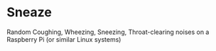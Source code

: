 # Sneaze
Random Coughing, Wheezing, Sneezing, Throat-clearing noises on a Raspberry Pi (or similar Linux systems)
